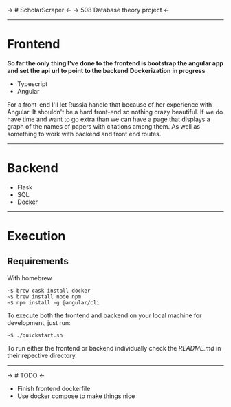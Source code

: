 -> # ScholarScraper <-
-> 508 Database theory project <-

-------------

# Frontend

**So far the only thing I've done to the frontend is bootstrap the angular app and set the api url to point to the backend**
**Dockerization in progress**

- Typescript
- Angular

For a front-end I'll let Russia handle that because of her experience with Angular. 
It shouldn't be a hard front-end so nothing crazy beautiful. If we do have time and
want to go extra than we can have a page that displays a graph of the names of papers
with citations among them. As well as something to work with backend and front end routes.

-------------

# Backend

- Flask
- SQL
- Docker

--------------

# Execution 

## Requirements

With homebrew
```
~$ brew cask install docker
~$ brew install node npm
~$ npm install -g @angular/cli
```

To execute both the frontend and backend on your local machine for development, 
just run:

```
~$ ./quickstart.sh
``` 

To run either the frontend or backend individually
check the *README.md* in their repective directory. 

-------------

-> # TODO <-

- Finish frontend dockerfile
- Use docker compose to make things nice
